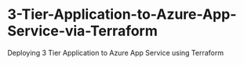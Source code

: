# 3-Tier-Application-to-Azure-App-Service-via-Terraform
Deploying 3 Tier Application to Azure App Service using Terraform
